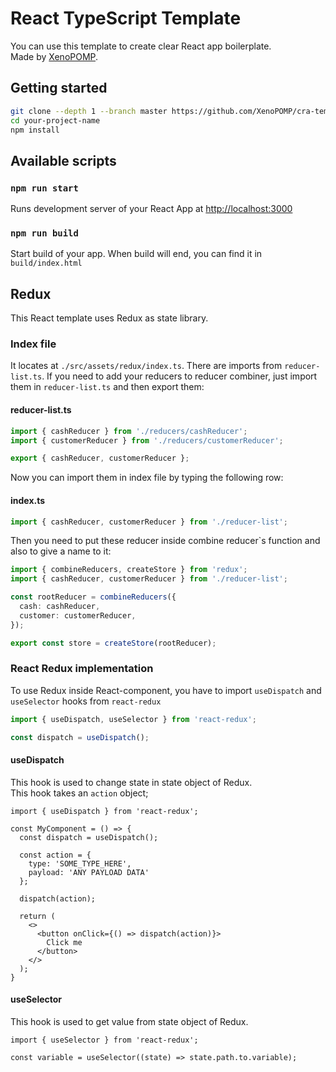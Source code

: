 # React TypeScript Template
You can use this template to create clear React app boilerplate. \
Made by [XenoPOMP](https://github.com/XenoPOMP).

## Getting started
```bash
git clone --depth 1 --branch master https://github.com/XenoPOMP/cra-template-typescript.git your-project-name
cd your-project-name
npm install
```

## Available scripts
### ``npm run start``
Runs development server of your React App at [http://localhost:3000](http://localhost:3000)

### ``npm run build``
Start build of your app. When build will end, you can find it in ``build/index.html``

## Redux
This React template uses Redux as state library.

### Index file
It locates at ``./src/assets/redux/index.ts``. There are imports from ``reducer-list.ts``. If you need to add your reducers to reducer combiner, just import them in ``reducer-list.ts`` and then export them:

#### reducer-list.ts
```ts
import { cashReducer } from './reducers/cashReducer';
import { customerReducer } from './reducers/customerReducer';

export { cashReducer, customerReducer };
```

Now you can import them in index file by typing the following row:
#### index.ts
```ts
import { cashReducer, customerReducer } from './reducer-list';
```

Then you need to put these reducer inside combine reducer`s function and also to give a name to it:
```ts
import { combineReducers, createStore } from 'redux';
import { cashReducer, customerReducer } from './reducer-list';

const rootReducer = combineReducers({
  cash: cashReducer,
  customer: customerReducer,
});

export const store = createStore(rootReducer);
```

### React Redux implementation
To use Redux inside React-component, you have to import ``useDispatch`` and ``useSelector`` hooks from ``react-redux``
```ts
import { useDispatch, useSelector } from 'react-redux';

const dispatch = useDispatch();
```

#### useDispatch
This hook is used to change state in state object of Redux. \
This hook takes an ``action`` object;

```tsx
import { useDispatch } from 'react-redux';

const MyComponent = () => {
  const dispatch = useDispatch();
  
  const action = {
    type: 'SOME_TYPE_HERE',
    payload: 'ANY PAYLOAD DATA'
  };
  
  dispatch(action);
  
  return (
    <>
      <button onClick={() => dispatch(action)}>
        Click me
      </button>
    </>
  );
}
```

#### useSelector
This hook is used to get value from state object of Redux. 

```tsx
import { useSelector } from 'react-redux';

const variable = useSelector((state) => state.path.to.variable);
```